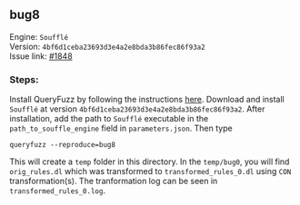 ## bug8

Engine: `Soufflé`<br>
Version: `4bf6d1ceba23693d3e4a2e8bda3b86fec86f93a2`<br>
Issue link: [#1848](https://github.com/souffle-lang/souffle/issues/1848)

### Steps:
Install QueryFuzz by following the instructions [here](https://github.com/Practical-Formal-Methods/queryFuzz).
Download and install `Soufflé` at version `4bf6d1ceba23693d3e4a2e8bda3b86fec86f93a2`.
After installation, add the path to `Soufflé` executable in the `path_to_souffle_engine` field in `parameters.json`. 
Then type

```
queryfuzz --reproduce=bug8
```

This will create a `temp` folder in this directory. In the `temp/bug0`, you will find 
`orig_rules.dl` which was transformed to `transformed_rules_0.dl` using `CON` transformation(s). 
The tranformation log can be seen in `transformed_rules_0.log`.

